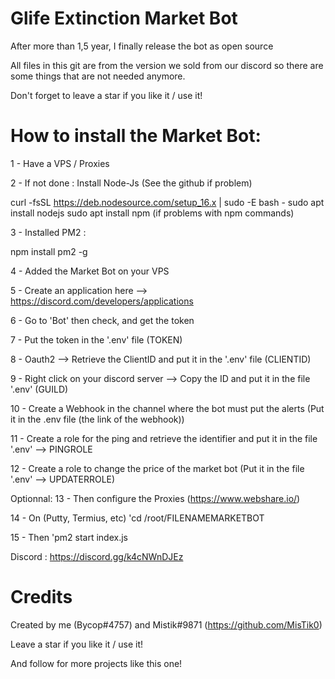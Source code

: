 # Glife Extinction Market Bot
After more than 1,5 year, I finally release the bot as open source

All files in this git are from the version we sold from our discord so there are some things that are not needed anymore.

Don't forget to leave a star if you like it / use it!


# How to install the Market Bot:

1 - Have a VPS / Proxies

2 - If not done : Install Node-Js (See the github if problem)

curl -fsSL https://deb.nodesource.com/setup_16.x | sudo -E bash -
sudo apt install nodejs
sudo apt install npm (if problems with npm commands)

3 - Installed PM2 :

 npm install pm2 -g

4 - Added the Market Bot on your VPS

5 - Create an application here --> https://discord.com/developers/applications

6 - Go to 'Bot' then check, and get the token

7 - Put the token in the '.env' file (TOKEN)

8 - Oauth2 --> Retrieve the ClientID and put it in the '.env' file (CLIENTID)

9 - Right click on your discord server --> Copy the ID and put it in the file '.env' (GUILD)

10 - Create a Webhook in the channel where the bot must put the alerts (Put it in the .env file (the link of the webhook))

11 - Create a role for the ping and retrieve the identifier and put it in the file '.env' --> PINGROLE

12 - Create a role to change the price of the market bot (Put it in the file '.env' --> UPDATERROLE)

Optionnal: 
 13 - Then configure the Proxies (https://www.webshare.io/)

14 - On (Putty, Termius, etc) 'cd /root/FILENAMEMARKETBOT

15 - Then 'pm2 start index.js


Discord : https://discord.gg/k4cNWnDJEz

# Credits
Created by me (Bycop#4757) and Mistik#9871 (https://github.com/MisTik0)

Leave a star if you like it / use it!

And follow for more projects like this one!
